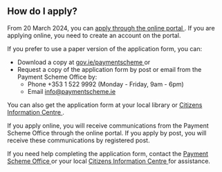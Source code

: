 ##  How do I apply?

From 20 March 2024, you can [ apply through the online portal
](http://www.gov.ie/paymentscheme) . If you are applying online, you need to
create an account on the portal.

If you prefer to use a paper version of the application form, you can:

  * Download a copy at [ gov.ie/paymentscheme ](https://www.gov.ie/en/campaigns/2938d-the-mother-and-baby-institutions-payment-scheme/) or 
  * Request a copy of the application form by post or email from the Payment Scheme Office by: 
    * Phone +353 1 522 9992 (Monday - Friday, 9am - 6pm) 
    * Email [ info@paymentscheme.ie ](mailto:info@paymentscheme.ie)

You can also get the application form at your local library or [ Citizens
Information Centre ](https://centres.citizensinformation.ie/) .

If you apply online, you will receive communications from the Payment Scheme
Office through the online portal. If you apply by post, you will receive these
communications by registered post.

If you need help completing the application form, contact the [ Payment Scheme
Office ](https://www.gov.ie/en/publication/f5049-contact-us/) or your local [
Citizens Information Centre ](https://centres.citizensinformation.ie/) for
assistance.

